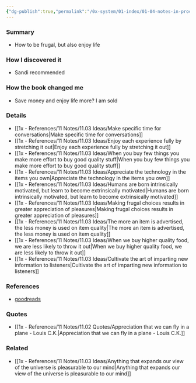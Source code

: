 ```yaml
---
{"dg-publish":true,"permalink":"/0x-system/01-index/01-04-notes-in-process/the-art-of-frugal-hedonism-a-guide-to-spending-less-while-enjoying-everything-more-annie-raser-rowland-adam-grubb/","title":"The Art of Frugal Hedonism: A Guide to Spending Less While Enjoying Everything More","created":"2025-08-22T20:46:05.518+03:00","updated":"2025-08-27T19:00:21.074+03:00"}
---
```



### Summary
- How to be frugal, but also enjoy life

### How I discovered it
- Sandi recommended

### How the book changed me
- Save money and enjoy life more? I am sold

### Details
- [[1x - References/11 Notes/11.03 Ideas/Make specific time for conversations\|Make specific time for conversations]]
- [[1x - References/11 Notes/11.03 Ideas/Enjoy each experience fully by stretching it out\|Enjoy each experience fully by stretching it out]]
- [[1x - References/11 Notes/11.03 Ideas/When you buy few things you make more effort to buy good quality stuff\|When you buy few things you make more effort to buy good quality stuff]]
- [[1x - References/11 Notes/11.03 Ideas/Appreciate the technology in the items you own\|Appreciate the technology in the items you own]]
- [[1x - References/11 Notes/11.03 Ideas/Humans are born intrinsically motivated, but learn to become extrinsically motivated\|Humans are born intrinsically motivated, but learn to become extrinsically motivated]]
- [[1x - References/11 Notes/11.03 Ideas/Making frugal choices results in greater appreciation of pleasures\|Making frugal choices results in greater appreciation of pleasures]]
- [[1x - References/11 Notes/11.03 Ideas/The more an item is advertised, the less money is used on item quality\|The more an item is advertised, the less money is used on item quality]]
- [[1x - References/11 Notes/11.03 Ideas/When we buy higher quality food, we are less likely to throw it out\|When we buy higher quality food, we are less likely to throw it out]]
- [[1x - References/11 Notes/11.03 Ideas/Cultivate the art of imparting new information to listeners\|Cultivate the art of imparting new information to listeners]]

### References
- [goodreads](https://www.goodreads.com/book/show/30259572-the-art-of-frugal-hedonism)

### Quotes
- [[1x - References/11 Notes/11.02 Quotes/Appreciation that we can fly in a plane - Louis C.K.\|Appreciation that we can fly in a plane - Louis C.K.]]

### Related
- [[1x - References/11 Notes/11.03 Ideas/Anything that expands our view of the universe is pleasurable to our mind\|Anything that expands our view of the universe is pleasurable to our mind]]
